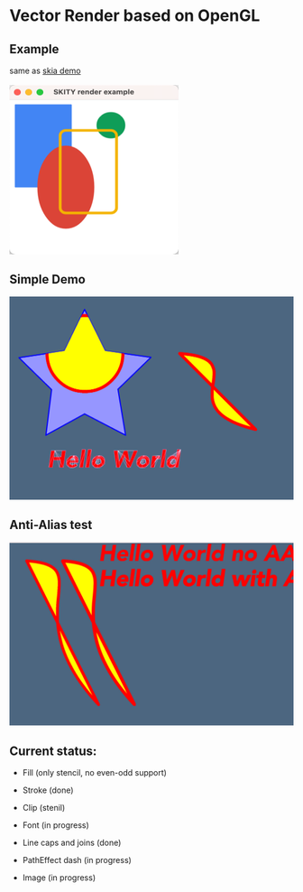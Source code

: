 # Vector Render based on OpenGL

## Example

same as [skia demo](https://fiddle.skia.org/c/66a829e00c752fe96e2ef4195cdc5454)<br/>
<br/>
<img src="./resources/skia_demo.png" width="300" height="300">

## Simple Demo

![demo](./resources/gl_canvas_test.png)

## Anti-Alias test

![aa_test](./resources/aa_test.png)

## Current status:

- Fill (only stencil, no even-odd support)

- Stroke (done)

- Clip (stenil)

- Font (in progress)

- Line caps and joins (done)

- PathEffect dash (in progress)

- Image (in progress)
